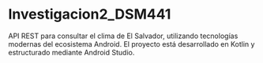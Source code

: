 # Investigacion2_DSM441
API REST para consultar el clima de El Salvador, utilizando tecnologías modernas del ecosistema Android. El proyecto está desarrollado en Kotlin y estructurado mediante Android Studio.
